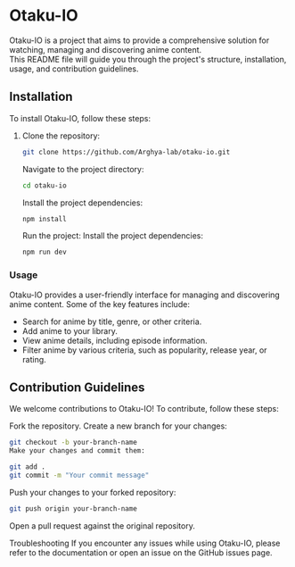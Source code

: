 # Otaku-IO

Otaku-IO is a project that aims to provide a comprehensive solution for watching, managing and discovering anime content.\
This README file will guide you through the project's structure, installation, usage, and contribution guidelines.

## Installation

To install Otaku-IO, follow these steps:

1. Clone the repository:

   ```bash
   git clone https://github.com/Arghya-lab/otaku-io.git
   ```

   Navigate to the project directory:

   ```bash
   cd otaku-io
   ```

   Install the project dependencies:

   ```bash
   npm install
   ```

   Run the project:
   Install the project dependencies:

   ```bash
   npm run dev
   ```

### Usage

Otaku-IO provides a user-friendly interface for managing and discovering anime content. Some of the key features include:

- Search for anime by title, genre, or other criteria.
- Add anime to your library.
- View anime details, including episode information.
- Filter anime by various criteria, such as popularity, release year, or rating.

## Contribution Guidelines

We welcome contributions to Otaku-IO! To contribute, follow these steps:

Fork the repository.
Create a new branch for your changes:

```bash
git checkout -b your-branch-name
Make your changes and commit them:
```

```bash
git add .
git commit -m "Your commit message"
```

Push your changes to your forked repository:

```bash
git push origin your-branch-name
```

Open a pull request against the original repository.

Troubleshooting
If you encounter any issues while using Otaku-IO, please refer to the documentation or open an issue on the GitHub issues page.
